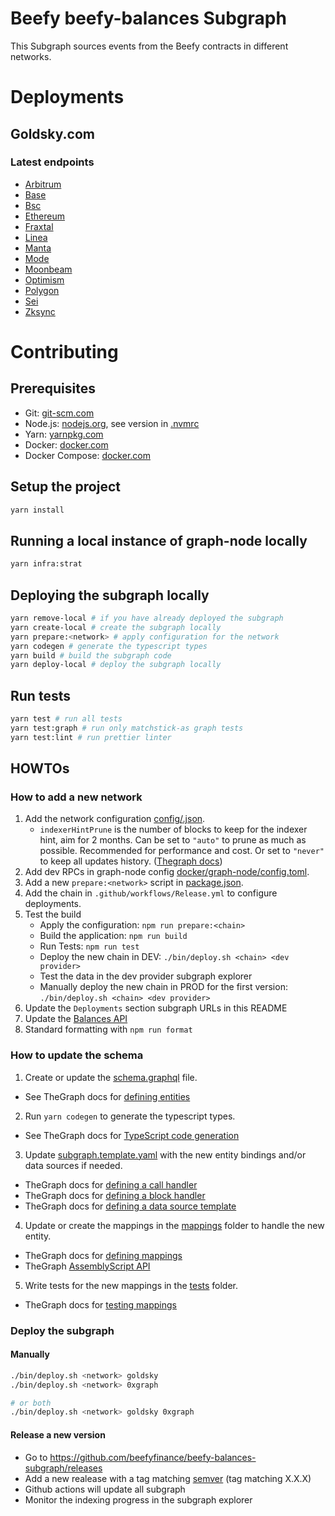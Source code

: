 # Beefy beefy-balances Subgraph

This Subgraph sources events from the Beefy contracts in different networks.

# Deployments

## Goldsky.com

### Latest endpoints

- [Arbitrum](https://api.goldsky.com/api/public/project_clu2walwem1qm01w40v3yhw1f/subgraphs/beefy-balances-arbitrum/latest/gn)
- [Base](https://api.goldsky.com/api/public/project_clu2walwem1qm01w40v3yhw1f/subgraphs/beefy-balances-base/latest/gn)
- [Bsc](https://api.goldsky.com/api/public/project_clu2walwem1qm01w40v3yhw1f/subgraphs/beefy-balances-bsc/latest/gn)
- [Ethereum](https://api.goldsky.com/api/public/project_clu2walwem1qm01w40v3yhw1f/subgraphs/beefy-balances-ethereum/latest/gn)
- [Fraxtal](https://api.goldsky.com/api/public/project_clu2walwem1qm01w40v3yhw1f/subgraphs/beefy-balances-fraxtal/latest/gn)
- [Linea](https://api.goldsky.com/api/public/project_clu2walwem1qm01w40v3yhw1f/subgraphs/beefy-balances-linea/latest/gn)
- [Manta](https://api.goldsky.com/api/public/project_clu2walwem1qm01w40v3yhw1f/subgraphs/beefy-balances-manta/latest/gn)
- [Mode](https://api.goldsky.com/api/public/project_clu2walwem1qm01w40v3yhw1f/subgraphs/beefy-balances-mode/latest/gn)
- [Moonbeam](https://api.goldsky.com/api/public/project_clu2walwem1qm01w40v3yhw1f/subgraphs/beefy-balances-moonbeam/latest/gn)
- [Optimism](https://api.goldsky.com/api/public/project_clu2walwem1qm01w40v3yhw1f/subgraphs/beefy-balances-optimism/latest/gn)
- [Polygon](https://api.goldsky.com/api/public/project_clu2walwem1qm01w40v3yhw1f/subgraphs/beefy-balances-polygon/latest/gn)
- [Sei](https://api.goldsky.com/api/public/project_clu2walwem1qm01w40v3yhw1f/subgraphs/beefy-balances-sei/latest/gn)
- [Zksync](https://api.goldsky.com/api/public/project_clu2walwem1qm01w40v3yhw1f/subgraphs/beefy-balances-zksync/latest/gn)

# Contributing

## Prerequisites

- Git: [git-scm.com](https://git-scm.com)
- Node.js: [nodejs.org](https://nodejs.org), see version in [.nvmrc](.nvmrc)
- Yarn: [yarnpkg.com](https://yarnpkg.com)
- Docker: [docker.com](https://www.docker.com)
- Docker Compose: [docker.com](https://docs.docker.com/compose/install/)

## Setup the project

```bash
yarn install
```

## Running a local instance of graph-node locally

```bash
yarn infra:strat
```

## Deploying the subgraph locally

```bash
yarn remove-local # if you have already deployed the subgraph
yarn create-local # create the subgraph locally
yarn prepare:<network> # apply configuration for the network
yarn codegen # generate the typescript types
yarn build # build the subgraph code
yarn deploy-local # deploy the subgraph locally
```

## Run tests

```bash
yarn test # run all tests
yarn test:graph # run only matchstick-as graph tests
yarn test:lint # run prettier linter
```

## HOWTOs

### How to add a new network

1. Add the network configuration [config/<network>.json](config/).
   - `indexerHintPrune` is the number of blocks to keep for the indexer hint, aim for 2 months. Can be set to `"auto"` to prune as much as possible. Recommended for performance and cost. Or set to `"never"` to keep all updates history. ([Thegraph docs](https://thegraph.com/docs/en/cookbook/pruning/#how-to-prune-a-subgraph-with-indexerhints))
2. Add dev RPCs in graph-node config [docker/graph-node/config.toml](docker/graph-node/config.toml).
3. Add a new `prepare:<network>` script in [package.json](package.json).
4. Add the chain in `.github/workflows/Release.yml` to configure deployments.
5. Test the build
   - Apply the configuration: `npm run prepare:<chain>`
   - Build the application: `npm run build`
   - Run Tests: `npm run test`
   - Deploy the new chain in DEV: `./bin/deploy.sh <chain> <dev provider>`
   - Test the data in the dev provider subgraph explorer
   - Manually deploy the new chain in PROD for the first version: `./bin/deploy.sh <chain> <dev provider>`
6. Update the `Deployments` section subgraph URLs in this README
7. Update the [Balances API](https://github.com/beefyfinance/beefy-balances-api)
8. Standard formatting with `npm run format`

### How to update the schema

1. Create or update the [schema.graphql](schema.graphql) file.

- See TheGraph docs for [defining entities](https://thegraph.com/docs/en/developing/creating-a-subgraph/#defining-entities)

2. Run `yarn codegen` to generate the typescript types.

- See TheGraph docs for [TypeScript code generation](https://thegraph.com/docs/en/developing/creating-a-subgraph/#code-generation)

3. Update [subgraph.template.yaml](subgraph.template.yaml) with the new entity bindings and/or data sources if needed.

- TheGraph docs for [defining a call handler](https://thegraph.com/docs/en/developing/creating-a-subgraph/#defining-a-call-handler)
- TheGraph docs for [defining a block handler](https://thegraph.com/docs/en/developing/creating-a-subgraph/#block-handlers)
- TheGraph docs for [defining a data source template](https://thegraph.com/docs/en/developing/creating-a-subgraph/#data-source-templates)

4. Update or create the mappings in the [mappings](src/mappings) folder to handle the new entity.

- TheGraph docs for [defining mappings](https://thegraph.com/docs/en/developing/creating-a-subgraph/#mapping-function)
- TheGraph [AssemblyScript API](https://thegraph.com/docs/en/developing/graph-ts/api/)

5. Write tests for the new mappings in the [tests](tests/) folder.

- TheGraph docs for [testing mappings](https://thegraph.com/docs/en/developing/unit-testing-framework/)

### Deploy the subgraph

#### Manually

```bash
./bin/deploy.sh <network> goldsky
./bin/deploy.sh <network> 0xgraph

# or both
./bin/deploy.sh <network> goldsky 0xgraph
```

#### Release a new version

- Go to https://github.com/beefyfinance/beefy-balances-subgraph/releases
- Add a new realease with a tag matching [semver](https://semver.org/) (tag matching X.X.X)
- Github actions will update all subgraph
- Monitor the indexing progress in the subgraph explorer
